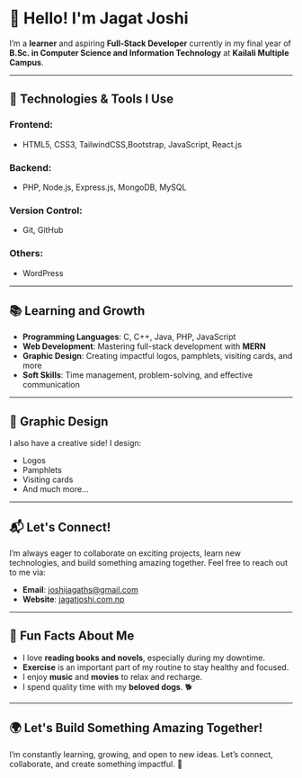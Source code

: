 # 👋 Hello! I'm Jagat Joshi

I’m a **learner** and aspiring **Full-Stack Developer** currently in my final year of **B.Sc. in Computer Science and Information Technology** at **Kailali Multiple Campus**.

---

## 🚀 Technologies & Tools I Use

### **Frontend:**
- HTML5, CSS3, TailwindCSS,Bootstrap, JavaScript, React.js

### **Backend:**
- PHP, Node.js, Express.js, MongoDB, MySQL

### **Version Control:**
- Git, GitHub

### **Others:**
- WordPress

---

## 📚 Learning and Growth

- **Programming Languages**: C, C++, Java, PHP, JavaScript
- **Web Development**: Mastering full-stack development with **MERN**
- **Graphic Design**: Creating impactful logos, pamphlets, visiting cards, and more
- **Soft Skills**: Time management, problem-solving, and effective communication

---

## 🎨 Graphic Design

I also have a creative side! I design:
- Logos
- Pamphlets
- Visiting cards
- And much more...

---

## 📬 Let's Connect!

I’m always eager to collaborate on exciting projects, learn new technologies, and build something amazing together. Feel free to reach out to me via:

- **Email**: [joshijagaths@gmail.com](mailto:joshijagaths@gmail.com)
- **Website**: [jagatjoshi.com.np](https://jagatjoshi.com.np/)

---

## 🐾 Fun Facts About Me

- I love **reading books and novels**, especially during my downtime.
- **Exercise** is an important part of my routine to stay healthy and focused.
- I enjoy **music** and **movies** to relax and recharge.
- I spend quality time with my **beloved dogs**. 🐕

---

## 🌍 Let's Build Something Amazing Together!

I’m constantly learning, growing, and open to new ideas. Let’s connect, collaborate, and create something impactful. 🚀

